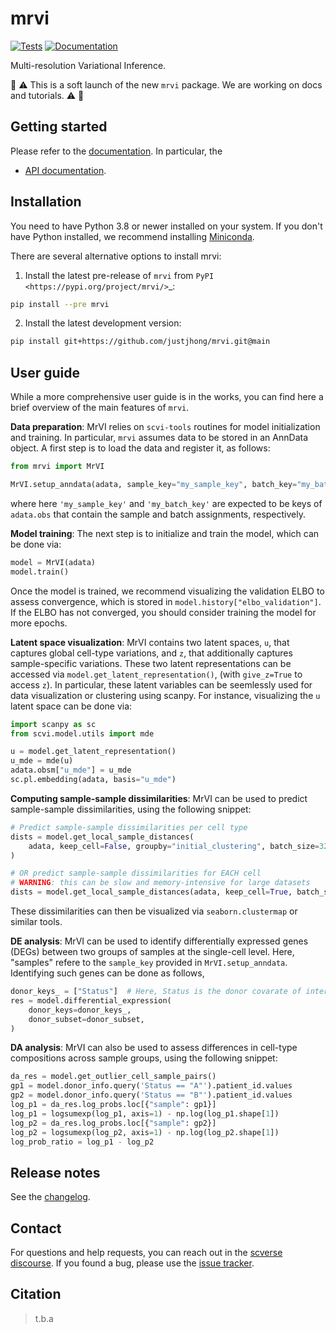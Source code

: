 # mrvi

[![Tests][badge-tests]][link-tests]
[![Documentation][badge-docs]][link-docs]

[badge-tests]: https://img.shields.io/github/workflow/status/justjhong/mrvi/Test/main
[link-tests]: https://github.com/YosefLab/mrvi/actions/workflows/test.yml
[badge-docs]: https://img.shields.io/readthedocs/mrvi

Multi-resolution Variational Inference.

🚧 :warning: This is a soft launch of the new `mrvi` package. We are working on docs and tutorials. :warning: 🚧

## Getting started

Please refer to the [documentation][link-docs]. In particular, the

-   [API documentation][link-api].

## Installation

You need to have Python 3.8 or newer installed on your system. If you don't have
Python installed, we recommend installing [Miniconda](https://docs.conda.io/en/latest/miniconda.html).

There are several alternative options to install mrvi:

1. Install the latest pre-release of `mrvi` from `PyPI <https://pypi.org/project/mrvi/>`\_:

```bash
pip install --pre mrvi
```

2. Install the latest development version:

```bash
pip install git+https://github.com/justjhong/mrvi.git@main
```

## User guide

While a more comprehensive user guide is in the works, you can find here a brief overview of the main features of `mrvi`.

**Data preparation**:
MrVI relies on `scvi-tools` routines for model initialization and training.
In particular, `mrvi` assumes data to be stored in an AnnData object.
A first step is to load the data and register it, as follows:

```python
from mrvi import MrVI

MrVI.setup_anndata(adata, sample_key="my_sample_key", batch_key="my_batch_key")
```

where here `'my_sample_key'` and `'my_batch_key'` are expected to be keys of `adata.obs` that contain the sample and batch assignments, respectively.

**Model training**:
The next step is to initialize and train the model, which can be done via:

```python
model = MrVI(adata)
model.train()
```

Once the model is trained, we recommend visualizing the validation ELBO to assess convergence, which is stored in `model.history["elbo_validation"]`.
If the ELBO has not converged, you should consider training the model for more epochs.

**Latent space visualization**:
MrVI contains two latent spaces, `u`, that captures global cell-type variations, and `z`, that additionally captures sample-specific variations.
These two latent representations can be accessed via `model.get_latent_representation()`, (with `give_z=True` to access `z`).
In particular, these latent variables can be seemlessly used for data visualization or clustering using scanpy.
For instance, visualizing the `u` latent space can be done via:

```python
import scanpy as sc
from scvi.model.utils import mde

u = model.get_latent_representation()
u_mde = mde(u)
adata.obsm["u_mde"] = u_mde
sc.pl.embedding(adata, basis="u_mde")
```

**Computing sample-sample dissimilarities**:
MrVI can be used to predict sample-sample dissimilarities, using the following snippet:

```python
# Predict sample-sample dissimilarities per cell type
dists = model.get_local_sample_distances(
    adata, keep_cell=False, groupby="initial_clustering", batch_size=32
)

# OR predict sample-sample dissimilarities for EACH cell
# WARNING: this can be slow and memory-intensive for large datasets
dists = model.get_local_sample_distances(adata, keep_cell=True, batch_size=32)
```

These dissimilarities can then be visualized via `seaborn.clustermap` or similar tools.

**DE analysis**: MrVI can be used to identify differentially expressed genes (DEGs) between two groups of samples at the single-cell level.
Here, "samples" refere to the `sample_key` provided in `MrVI.setup_anndata`.
Identifying such genes can be done as follows,

```python
donor_keys_ = ["Status"]  # Here, Status is the donor covarate of interest
res = model.differential_expression(
    donor_keys=donor_keys_,
    donor_subset=donor_subset,
)
```

**DA analysis**:
MrVI can also be used to assess differences in cell-type compositions across sample groups, using the following snippet:

```python
da_res = model.get_outlier_cell_sample_pairs()
gp1 = model.donor_info.query('Status == "A"').patient_id.values
gp2 = model.donor_info.query('Status == "B"').patient_id.values
log_p1 = da_res.log_probs.loc[{"sample": gp1}]
log_p1 = logsumexp(log_p1, axis=1) - np.log(log_p1.shape[1])
log_p2 = da_res.log_probs.loc[{"sample": gp2}]
log_p2 = logsumexp(log_p2, axis=1) - np.log(log_p2.shape[1])
log_prob_ratio = log_p1 - log_p2
```

## Release notes

See the [changelog](https://github.com/YosefLab/mrvi/blob/main/CHANGELOG.md).

## Contact

For questions and help requests, you can reach out in the [scverse discourse][scverse-discourse].
If you found a bug, please use the [issue tracker][issue-tracker].

## Citation

> t.b.a

[scverse-discourse]: https://discourse.scverse.org/
[issue-tracker]: https://github.com/justjhong/mrvi/issues
[changelog]: https://mrvi.readthedocs.io/latest/changelog.html
[link-docs]: https://mrvi.readthedocs.io
[link-api]: https://mrvi.readthedocs.io/latest/api.html
